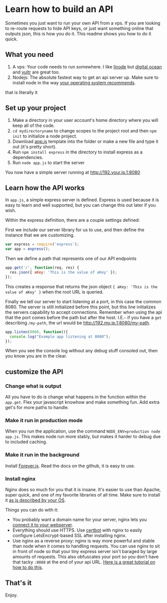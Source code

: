 # Learn how to build an API

Sometimes you just want to run your own API from a vps. If you are looking to re-route requests to hide API keys, or just want something online that outputs json, this is how you do it. This readme shows you how to do it quick.

## What you need

1. A vps: Your code needs to run somewhere. I like [linode]() but [digital ocean]() and [vultr]() are great too.
2. Nodejs: The absolute fastest way to get an api server up. Make sure to install node in the way [your operating system recommends](https://nodejs.org/en/download/package-manager/).

that is literally it

## Set up your project

1. Make a directory in your user account's home directory where you will keep all of the code.
2. `cd mydirectoryname` to change scopes to the project root and then `npm init` to initialize a node project.
3. Download [app.js](./app.js) template into the folder or make a new file and type it out (it's pretty short).
4. Run `npm install express` in the directory to install express as a dependencies.
5. Run `node app.js` to start the server

You now have a simple server running at http://192.your.ip.1:8080

## Learn how the API works

In `app.js`, a simple express server is defined. Express is used because it is easy to learn and well supported, but you can change this out later if you wish.

Within the express definition, there are a couple settings defined:


First we include our server library for us to use, and then define the instance that we are customizing.
```js
var express = require('express');
var app = express();
```

Then we define a path that represents one of our API endpoints
```js
app.get('/', function(req, res) {
  res.json({ aKey: 'This is the value of aKey' });
});
```
This creates a response that returns the json object `{ aKey: 'This is the value of aKey' }` when the root URL is queried.

Finally we tell our server to start listening at a port, in this case the common 8080. The server is still initialized before this point, but this line initializes the servers capability to accept connections. Remember when using the api that the port comes before the path but after the host. I.E.- if you have a `get` describing `/my-path`, the url would be http://192.my.ip.1:8080/my-path.
```js
app.listen(8080, function(){
  console.log("Example app listening at 8080");
});
```
When you see the console log without any debug stuff consoled out, then you know you are in the clear.

## customize the API

### Change what is output

All you have to do is change what happens in the function within the `app.get`. Flex your javascript knowhow and make something fun. Add extra get's for more paths to handle.

### Make it run in production mode

When you run the application, use the command `NODE_ENV=production node app.js`. This makes node run more stably, but makes it harder to debug due to included caching.

### Make it run in the background

Install [Forever.js](https://github.com/foreverjs/forever). Read the docs on the github, it is easy to use.

### Install nginx

Nginx does so much for you that it is insane. It's easier to use than Apache, super quick, and one of my favorite libraries of all time. Make sure to install it [as is described by your OS](https://www.nginx.com/resources/admin-guide/installing-nginx-open-source/#prebuilt).

Things you can do with it:
* You probably want a domain name for your server, nginx lets you [connect it to your webserver](http://nginx.org/en/docs/http/server_names.html).
* Everything should use HTTPS. Use [certbot](https://certbot.eff.org/) with nginx to easily configure LetsEncrypt-based SSL after installing nginx.
* Use nginx as a reverse proxy: nginx is way more powerful and stable than node when it comes to handling requests. You can use nginx to sit in front of node so that your tiny express server isn't baraged by large amounts of requests. This also obfuscates your port so you don't have that tacky `:8080` at the end of your api URL. [Here is a great tutorial on how to do this](https://medium.com/@utkarsh_verma/configure-nginx-as-a-web-server-and-reverse-proxy-for-nodejs-application-on-aws-ubuntu-16-04-server-872922e21d38).

## That's it

Enjoy.
